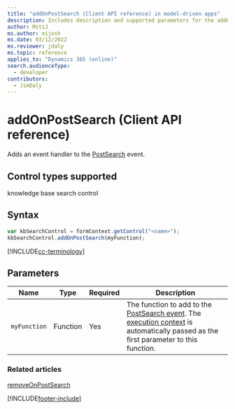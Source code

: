 ```yaml
---
title: "addOnPostSearch (Client API reference) in model-driven apps"
description: Includes description and supported parameters for the addOnPostSearch method.
author: MitiJ
ms.author: mijosh
ms.date: 03/12/2022
ms.reviewer: jdaly
ms.topic: reference
applies_to: "Dynamics 365 (online)"
search.audienceType: 
  - developer
contributors:
  - JimDaly
---
```

# addOnPostSearch (Client API reference)

Adds an event handler to the [PostSearch](../events/postsearch.md) event. 

## Control types supported

knowledge base search control

## Syntax

```JavaScript
var kbSearchControl = formContext.getControl("<name>");
kbSearchControl.addOnPostSearch(myFunction);
```

[!INCLUDE[cc-terminology](../../../../data-platform/includes/cc-terminology.md)]

## Parameters

|Name | Type | Required | Description|
|--|--|--|--|
|`myFunction` |Function |Yes|The function to add to the [PostSearch event](../events/postsearch.md). The [execution context](../../clientapi-execution-context.md) is automatically passed as the first parameter to this function.|

### Related articles

[removeOnPostSearch](removeOnPostSearch.md)

[!INCLUDE[footer-include](../../../../../includes/footer-banner.md)]
